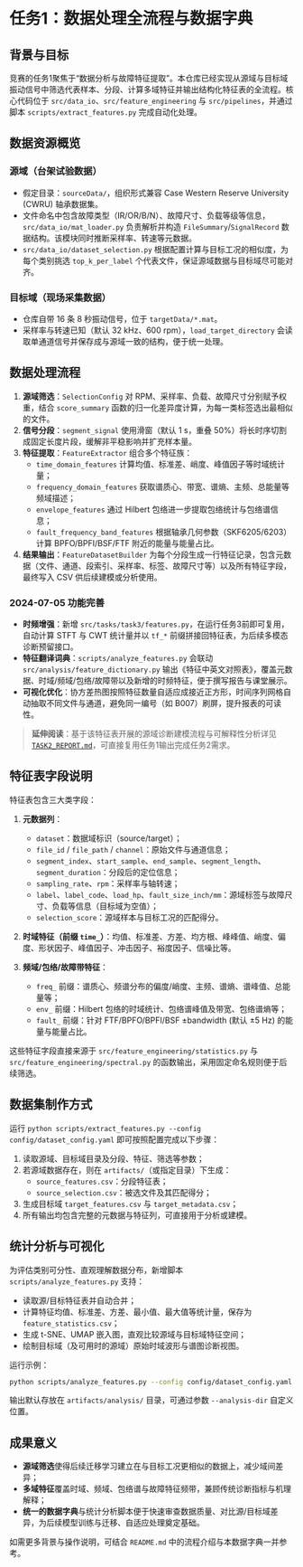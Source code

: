 # 任务1：数据处理全流程与数据字典

## 背景与目标

竞赛的任务1聚焦于“数据分析与故障特征提取”。本仓库已经实现从源域与目标域振动信号中筛选代表样本、分段、计算多域特征并输出结构化特征表的全流程。核心代码位于 `src/data_io`、`src/feature_engineering` 与 `src/pipelines`，并通过脚本 `scripts/extract_features.py` 完成自动化处理。

## 数据资源概览

### 源域（台架试验数据）

- 假定目录：`sourceData/`，组织形式兼容 Case Western Reserve University (CWRU) 轴承数据集。
- 文件命名中包含故障类型（IR/OR/B/N）、故障尺寸、负载等级等信息，`src/data_io/mat_loader.py` 负责解析并构造 `FileSummary`/`SignalRecord` 数据结构。该模块同时推断采样率、转速等元数据。 
- `src/data_io/dataset_selection.py` 根据配置计算与目标工况的相似度，为每个类别挑选 `top_k_per_label` 个代表文件，保证源域数据与目标域尽可能对齐。

### 目标域（现场采集数据）

- 仓库自带 16 条 8 秒振动信号，位于 `targetData/*.mat`。
- 采样率与转速已知（默认 32 kHz、600 rpm），`load_target_directory` 会读取单通道信号并保存成与源域一致的结构，便于统一处理。

## 数据处理流程

1. **源域筛选**：`SelectionConfig` 对 RPM、采样率、负载、故障尺寸分别赋予权重，结合 `score_summary` 函数的归一化差异度计算，为每一类标签选出最相似的文件。
2. **信号分段**：`segment_signal` 使用滑窗（默认 1 s，重叠 50%）将长时序切割成固定长度片段，缓解非平稳影响并扩充样本量。
3. **特征提取**：`FeatureExtractor` 组合多个特征族：
   - `time_domain_features` 计算均值、标准差、峭度、峰值因子等时域统计量；
   - `frequency_domain_features` 获取谱质心、带宽、谱熵、主频、总能量等频域描述；
   - `envelope_features` 通过 Hilbert 包络进一步提取包络统计与包络谱信息；
   - `fault_frequency_band_features` 根据轴承几何参数（SKF6205/6203）计算 BPFO/BPFI/BSF/FTF 附近的能量与能量占比。
4. **结果输出**：`FeatureDatasetBuilder` 为每个分段生成一行特征记录，包含元数据（文件、通道、段索引、采样率、标签、故障尺寸等）以及所有特征字段，最终写入 CSV 供后续建模或分析使用。

### 2024-07-05 功能完善

- **时频增强**：新增 `src/tasks/task3/features.py`，在运行任务3前即可复用，自动计算 STFT 与 CWT 统计量并以 `tf_*` 前缀拼接回特征表，为后续多模态诊断预留接口。
- **特征翻译词典**：`scripts/analyze_features.py` 会联动 `src/analysis/feature_dictionary.py` 输出《特征中英文对照表》，覆盖元数据、时域/频域/包络/故障带以及新增的时频特征，便于撰写报告与课堂展示。
- **可视化优化**：协方差热图按照特征数量自适应成接近正方形，时间序列网格自动抽取不同文件与通道，避免同一编号（如 B007）刷屏，提升报表的可读性。

> **延伸阅读**：基于该特征表开展的源域诊断建模流程与可解释性分析详见 [`TASK2_REPORT.md`](TASK2_REPORT.md)，可直接复用任务1输出完成任务2需求。

## 特征表字段说明

特征表包含三大类字段：

1. **元数据列**：
   - `dataset`：数据域标识（source/target）；
   - `file_id` / `file_path` / `channel`：原始文件与通道信息；
   - `segment_index`、`start_sample`、`end_sample`、`segment_length`、`segment_duration`：分段后的定位信息；
   - `sampling_rate`、`rpm`：采样率与轴转速；
   - `label`、`label_code`、`load_hp`、`fault_size_inch/mm`：源域标签与故障尺寸、负载等信息（目标域为空值）；
   - `selection_score`：源域样本与目标工况的匹配得分。

2. **时域特征（前缀 `time_`）**：均值、标准差、方差、均方根、峰峰值、峭度、偏度、形状因子、峰值因子、冲击因子、裕度因子、信噪比等。

3. **频域/包络/故障带特征**：
   - `freq_` 前缀：谱质心、频谱分布的偏度/峭度、主频、谱熵、谱峰值、总能量等；
   - `env_` 前缀：Hilbert 包络的时域统计、包络谱峰值及带宽、包络谱熵等；
   - `fault_` 前缀：针对 FTF/BPFO/BPFI/BSF ±bandwidth (默认 ±5 Hz) 的能量与能量占比。

这些特征字段直接来源于 `src/feature_engineering/statistics.py` 与 `src/feature_engineering/spectral.py` 的函数输出，采用固定命名规则便于后续筛选。

## 数据集制作方式

运行 `python scripts/extract_features.py --config config/dataset_config.yaml` 即可按照配置完成以下步骤：

1. 读取源域、目标域目录及分段、特征、筛选等参数；
2. 若源域数据存在，则在 `artifacts/`（或指定目录）下生成：
   - `source_features.csv`：分段特征表；
   - `source_selection.csv`：被选文件及其匹配得分；
3. 生成目标域 `target_features.csv` 与 `target_metadata.csv`；
4. 所有输出均包含完整的元数据与特征列，可直接用于分析或建模。

## 统计分析与可视化

为评估类别可分性、直观理解数据分布，新增脚本 `scripts/analyze_features.py` 支持：

- 读取源/目标特征表并自动合并；
- 计算特征均值、标准差、方差、最小值、最大值等统计量，保存为 `feature_statistics.csv`；
- 生成 t-SNE、UMAP 嵌入图，直观比较源域与目标域特征空间；
- 绘制目标域（及可用时的源域）原始时域波形与谱图诊断视图。

运行示例：

```bash
python scripts/analyze_features.py --config config/dataset_config.yaml --max-records 6 --preview-seconds 3
```

输出默认存放在 `artifacts/analysis/` 目录，可通过参数 `--analysis-dir` 自定义位置。

## 成果意义

- **源域筛选**使得后续迁移学习建立在与目标工况更相似的数据上，减少域间差异；
- **多域特征**覆盖时域、频域、包络谱与故障特征频带，兼顾传统诊断指标与机理解释；
- **统一的数据字典**与统计分析脚本便于快速审查数据质量、对比源/目标域差异，为后续模型训练与迁移、自适应处理奠定基础。

如需更多背景与操作说明，可结合 `README.md` 中的流程介绍与本数据字典一并参考。
